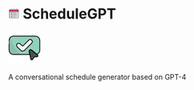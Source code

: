 #  <img src="images/icons8-timeline-64.png" width="22" /> ScheduleGPT

[![alt text](images/icons8-click-64.png)](https://evanwangyifan.github.io/ScheduleGPT/) 

A conversational schedule generator based on GPT-4


